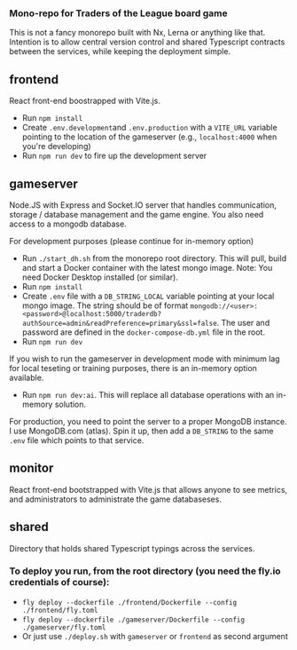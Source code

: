 ### Mono-repo for Traders of the League board game

This is not a fancy monorepo built with Nx, Lerna or anything like that. Intention is to allow central version control and shared Typescript contracts between the services, while keeping the deployment simple.

## frontend

React front-end boostrapped with Vite.js.

- Run `npm install`
- Create `.env.development`and `.env.production` with a `VITE_URL` variable pointing to the location of the gameserver (e.g., `localhost:4000` when you're developing)
- Run `npm run dev` to fire up the development server

## gameserver

Node.JS with Express and Socket.IO server that handles communication, storage / database management and the game engine.
You also need access to a mongodb database.

For development purposes (please continue for in-memory option)

- Run `./start_dh.sh` from the monorepo root directory. This will pull, build and start a Docker container with the latest mongo image. Note: You need Docker Desktop installed (or similar).
- Run `npm install`
- Create `.env` file with a `DB_STRING_LOCAL` variable pointing at your local mongo image. The string should be of format `mongodb://<user>:<password>@localhost:5000/traderdb?authSource=admin&readPreference=primary&ssl=false`. The user and password are defined in the `docker-compose-db.yml` file in the root.
- Run `npm run dev`

If you wish to run the gameserver in development mode with minimum lag for local teseting or training purposes, there is an in-memory option available.

- Run `npm run dev:ai`. This will replace all database operations with an in-memory solution.

For production, you need to point the server to a proper MongoDB instance. I use MongoDB.com (atlas). Spin it up, then add a `DB_STRING` to the same `.env` file which points to that service.

## monitor

React front-end bootstrapped with Vite.js that allows anyone to see metrics, and administrators to administrate the game databaseses.

## shared

Directory that holds shared Typescript typings across the services.

### To deploy you run, from the root directory (you need the fly.io credentials of course):

- `fly deploy --dockerfile ./frontend/Dockerfile --config ./frontend/fly.toml`
- `fly deploy --dockerfile ./gameserver/Dockerfile --config ./gameserver/fly.toml`
- Or just use `./deploy.sh` with `gameserver` or `frontend` as second argument
